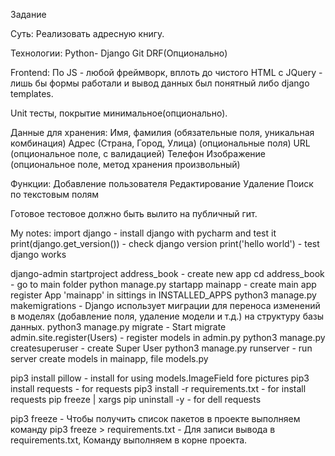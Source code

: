 Задание

Суть:
Реализовать адресную книгу.

Технологии:
Python- Django
Git
DRF(Опционально)

Frontend:
По JS - любой фреймворк, вплоть до чистого HTML с JQuery - лишь бы формы работали и вывод данных был понятный либо django templates.

Unit тесты, покрытие минимальное(опционально).

Данные для хранения:
Имя, фамилия (обязательные поля, уникальная комбинация)
Адрес (Страна, Город, Улица) (опциональные поля)
URL (опциональное поле, с валидацией)
Телефон
Изображение (опциональное поле, метод хранения произвольный)

Функции:
Добавление пользователя
Редактирование
Удаление
Поиск по текстовым полям

Готовое тестовое должно быть вылито на публичный гит.




My notes:
import django - install django with pycharm and test it
print(django.get_version()) - check django version
print('hello world') - test django works

django-admin startproject address_book - create new app
cd address_book - go to main folder
python manage.py startapp mainapp - create main app
register App 'mainapp' in sittings in INSTALLED_APPS
python3 manage.py makemigrations - Django использует миграции для переноса изменений в моделях (добавление поля, удаление модели и т.д.) на структуру базы данных.
python3 manage.py migrate - Start migrate
admin.site.register(Users) - register models in admin.py
python3 manage.py createsuperuser - create Super User
python3 manage.py runserver - run server 
create models in mainapp, file models.py


pip3 install pillow - install for using models.ImageField fore pictures
pip3 install requests - for requests
pip3 install -r requirements.txt - for install requests
pip freeze | xargs pip uninstall -y - for dell requests

pip3 freeze - Чтобы получить список пакетов в проекте выполняем команду
pip3 freeze > requirements.txt - Для записи вывода в requirements.txt, Команду выполняем в корне проекта. 